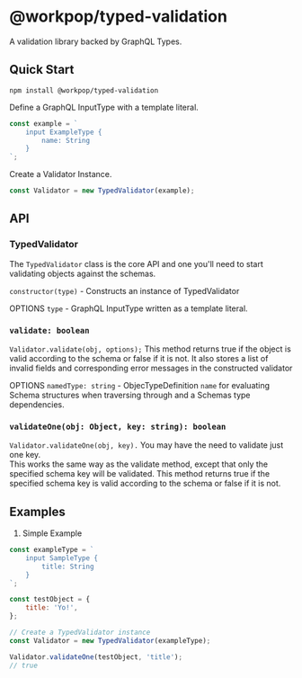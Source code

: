 # @workpop/typed-validation

 A validation library backed by GraphQL Types.

## Quick Start

`npm install @workpop/typed-validation`

Define a GraphQL InputType with a template literal.

```js
const example = `
    input ExampleType {
        name: String
    }
`;
```

Create a Validator Instance.

```js
const Validator = new TypedValidator(example);
```

## API

### TypedValidator
The `TypedValidator` class is the core API and one you'll need to start validating objects against the schemas.

`constructor(type)` - Constructs an instance of TypedValidator

OPTIONS
`type` - GraphQL InputType written as a template literal.

### `validate: boolean`

`Validator.validate(obj, options);`
 This method returns true if the object is valid according to the schema or false if it is not.
 It also stores a list of invalid fields and corresponding error messages in the constructed validator

 OPTIONS
 `namedType: string` - ObjecTypeDefinition `name` for evaluating Schema structures when traversing through and a Schemas type dependencies.

### `validateOne(obj: Object, key: string): boolean`

`Validator.validateOne(obj, key).`
You may have the need to validate just one key.  
This works the same way as the validate method, except that only the specified schema key will be validated. 
This method returns true if the specified schema key is valid according to the schema or false if it is not.


## Examples

1. Simple Example

```js
const exampleType = `
    input SampleType {
        title: String    
    }
`;

const testObject = {
    title: 'Yo!',
};

// Create a TypedValidator instance
const Validator = new TypedValidator(exampleType);

Validator.validateOne(testObject, 'title');
// true
```

